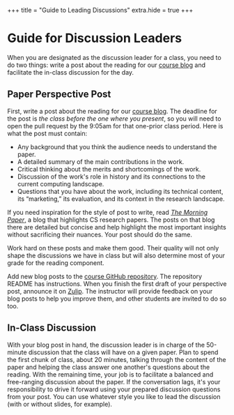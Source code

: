 +++
title = "Guide to Leading Discussions"
extra.hide = true
+++
# Guide for Discussion Leaders

When you are designated as the discussion leader for a class, you need to do two things: write a post about the reading for our [course blog][blog] and facilitate the in-class discussion for the day.

[blog]: @/blog/_index.md


## Paper Perspective Post

First, write a post about the reading for our [course blog][blog].
The deadline for the post is *the class before the one where you present*,
so you will need to open the pull request by the 9:05am for that one-prior class period.
Here is what the post must contain:

* Any background that you think the audience needs to understand the paper.
* A detailed summary of the main contributions in the work.
* Critical thinking about the merits and shortcomings of the work.
* Discussion of the work's role in history and its connections to the current computing landscape.
* Questions that you have about the work, including its technical content, its “marketing,” its evaluation, and its context in the research landscape.

If you need inspiration for the style of post to write, read [*The Morning Paper*,][tmp] a blog that highlights CS research papers.
The posts on that blog there are detailed but concise and help highlight the most important insights without sacrificing their nuances.
Your post should do the same.

Work hard on these posts and make them good.
Their quality will not only shape the discussions we have in class but will also determine most of your grade for the reading component.

Add new blog posts to the [course GitHub repository][gh].
The repository README has instructions.
When you finish the first draft of your perspective post, announce it on [Zulip][].
The instructor will provide feedback on your blog posts to help you improve them, and other students are invited to do so too.

[gh]: https://github.com/sampsyo/cs6120
[zulip]: https://cs6120.zulipchat.com
[tmp]: https://blog.acolyer.org


## In-Class Discussion

With your blog post in hand, the discussion leader is in charge of the 50-minute discussion that the class will have on a given paper.
Plan to spend the first chunk of class, about 20 minutes, talking through the content of the paper and helping the class answer one another's questions about the reading.
With the remaining time, your job is to facilitate a balanced and free-ranging discussion about the paper.
If the conversation lags, it's your responsibility to drive it forward using your prepared discussion questions from your post.
You can use whatever style you like to lead the discussion (with or without slides, for example).
